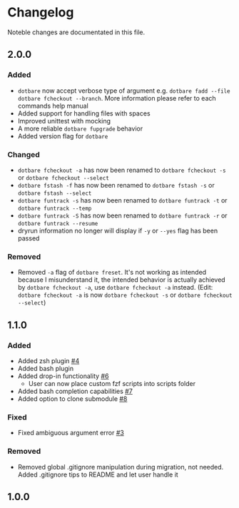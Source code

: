 # Changelog

Noteble changes are documentated in this file.

## 2.0.0

### Added

- `dotbare` now accept verbose type of argument e.g. `dotbare fadd --file` `dotbare fcheckout --branch`.
  More information please refer to each commands help manual
- Added support for handling files with spaces
- Improved unittest with mocking
- A more reliable `dotbare fupgrade` behavior
- Added version flag for `dotbare`

### Changed

- `dotbare fcheckout -a` has now been renamed to `dotbare fcheckout -s` or `dotbare fcheckout --select`
- `dotbare fstash -f` has now been renamed to `dotbare fstash -s` or `dotbare fstash --select`
- `dotbare funtrack -s` has now been renamed to `dotbare funtrack -t` or `dotbare funtrack --temp`
- `dotbare funtrack -S` has now been renamed to `dotbare funtrack -r` or `dotbare funtrack --resume`
- dryrun information no longer will display if `-y` or `--yes` flag has been passed

### Removed

- Removed `-a` flag of `dotbare freset`. It's not working as intended because I misunderstand it, the intended
  behavior is actually achieved by `dotbare fcheckout -a`, use `dotbare fcheckout -a` instead.
  (Edit: `dotbare fcheckout -a` is now `dotbare fcheckout -s` or `dotbare fcheckout --select`)

## 1.1.0

### Added

- Added zsh plugin [#4](https://github.com/kazhala/dotbare/pull/4)
- Added bash plugin
- Added drop-in functionality [#6](https://github.com/kazhala/dotbare/pull/6)
  - User can now place custom fzf scripts into scripts folder
- Added bash completion capabilities [#7](https://github.com/kazhala/dotbare/pull/7)
- Added option to clone submodule [#8](https://github.com/kazhala/dotbare/issues/8)

### Fixed

- Fixed ambiguous argument error [#3](https://github.com/kazhala/dotbare/pull/3)

### Removed

- Removed global .gitignore manipulation during migration, not needed. Added .gitignore tips to README and
  let user handle it

## 1.0.0
